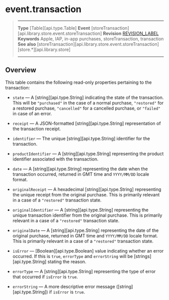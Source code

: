 # event.transaction

> --------------------- ------------------------------------------------------------------------------------------
> __Type__              [Table][api.type.Table]
> __Event__             [storeTransaction][api.library.store.event.storeTransaction]
> __Revision__          [REVISION_LABEL](REVISION_URL)
> __Keywords__          Apple, IAP, in-app purchases, storeTransaction, transaction
> __See also__			[storeTransaction][api.library.store.event.storeTransaction]
>						[store.*][api.library.store]
> --------------------- ------------------------------------------------------------------------------------------

## Overview

This table contains the following <nobr>read-only</nobr> properties pertaining to the transaction:

* `state` &mdash; A [string][api.type.String] indicating the state of the transaction. This will be `"purchased"` in the case of a normal purchase, `"restored"` for a restored purchase, `"cancelled"` for a cancelled purchase, or `"failed"` in case of an error.

* `receipt` &mdash; A <nobr>JSON-formatted</nobr> [string][api.type.String] representation of the transaction receipt.

* `identifier` &mdash; The unique [string][api.type.String] identifier for the transaction.

* `productIdentifier` &mdash; A [string][api.type.String] representing the product identifier associated with the transaction.

* `date` &mdash; A [string][api.type.String] representing the date when the transaction occurred, returned in GMT time and `YYYY/MM/DD` locale format.

* `originalReceipt` &mdash; A hexadecimal [string][api.type.String] representing the unique receipt from the original purchase. This is primarily relevant in a case of a `"restored"` transaction state.

* `originalIdentifier` &mdash; A [string][api.type.String] representing the unique transaction identifier from the original purchase. This is primarily relevant in a case of a `"restored"` transaction state.

* `originalDate` &mdash; A [string][api.type.String] representing the date of the original purchase, returned in GMT time and `YYYY/MM/DD` locale format. This is primarily relevant in a case of a `"restored"` transaction state.

* `isError` &mdash; [Boolean][api.type.Boolean] value indicating whether an error occurred. If this is `true`, `errorType` and `errorString` will be [strings][api.type.String] stating the reason.

* `errorType` &mdash; A [string][api.type.String] representing the type of error that occurred if `isError` is `true`.

* `errorString` &mdash; A more descriptive error message ([string][api.type.String]) if `isError` is `true`.
